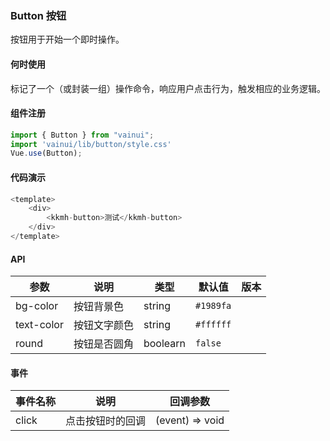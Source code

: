 ### Button 按钮

按钮用于开始一个即时操作。

#### 何时使用

标记了一个（或封装一组）操作命令，响应用户点击行为，触发相应的业务逻辑。

#### 组件注册

```js
import { Button } from "vainui";
import 'vainui/lib/button/style.css'
Vue.use(Button);
```

#### 代码演示

```js
<template>
    <div>
        <kkmh-button>测试</kkmh-button>
    </div>
</template>
```

#### API

| 参数     | 说明         | 类型    | 默认值  | 版本 |
| -------- | ------------ | ------- | ------- | ---- |
| bg-color | 按钮背景色 | string | `#1989fa` |
| text-color | 按钮文字颜色 | string | `#ffffff` |
| round | 按钮是否圆角 | boolearn | `false` |

#### 事件

| 事件名称 | 说明             | 回调参数        |
| -------- | ---------------- | --------------- |
| click    | 点击按钮时的回调 | (event) => void |

